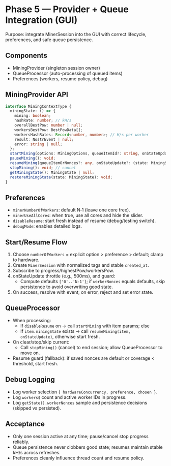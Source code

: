 # Phase 5 — Provider + Queue Integration (GUI)

Purpose: integrate MinerSession into the GUI with correct lifecycle, preferences, and safe queue persistence.

## Components

- MiningProvider (singleton session owner)
- QueueProcessor (auto-processing of queued items)
- Preferences (workers, resume policy, debug)

## MiningProvider API

```ts
interface MiningContextType {
  miningState: () => {
    mining: boolean;
    hashRate: number; // kH/s
    overallBestPow: number | null;
    workersBestPow: BestPowData[];
    workersHashRates: Record<number, number>; // H/s per worker
    result: NostrEvent | null;
    error: string | null;
  };
  startMining(options: MiningOptions, queueItemId?: string, onStateUpdate?: (state: MiningState) => void): Promise<NostrEvent|null>;
  pauseMining(): void;
  resumeMining(queueItemOrNonces?: any, onStateUpdate?: (state: MiningState) => void): Promise<NostrEvent|null>;
  stopMining(): void; // cancel
  getMiningState(): MiningState | null;
  restoreMiningState(state: MiningState): void;
}
```

## Preferences

- `minerNumberOfWorkers`: default N‑1 (leave one core free).
- `minerUseAllCores`: when true, use all cores and hide the slider.
- `disableResume`: start fresh instead of resume (debug/testing switch).
- `debugMode`: enables detailed logs.

## Start/Resume Flow

1) Choose `numberOfWorkers` = explicit option > preference > default; clamp to hardware.
2) Create `MinerSession` with normalized tags and stable `created_at`.
3) Subscribe to progress/highestPow/workersPow.
4) onStateUpdate throttle (e.g., 500ms), and guard:
   - Compute defaults `['0'..'N-1']`; if `workerNonces` equals defaults, skip persistence to avoid overwriting good state.
5) On success, resolve with event; on error, reject and set error state.

## QueueProcessor

- When processing:
  - If `disableResume` on → call `startMining` with item params; else
  - If `item.miningState` exists → call `resumeMining(item, onStateUpdate)`, otherwise start fresh.
- On clear/stop/skip current:
  - Call `stopMining()` (cancel) to end session; allow QueueProcessor to move on.
- Resume guard (fallback): if saved nonces are default or coverage < threshold, start fresh.

## Debug Logging

- Log worker selection `{ hardwareConcurrency, preference, chosen }`.
- Log `workers$` count and active worker IDs in progress.
- Log `getState().workerNonces` sample and persistence decisions (skipped vs persisted).

## Acceptance

- Only one session active at any time; pause/cancel stop progress reliably.
- Queue persistence never clobbers good state; resumes maintain stable kH/s across refreshes.
- Preferences cleanly influence thread count and resume policy.

